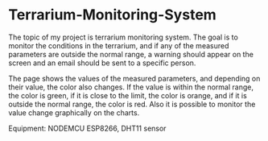# Terrarium-Monitoring-System
The topic of my project is terrarium monitoring system. The goal is to monitor the conditions in the terrarium, and if any of the measured parameters are outside the normal range, a warning should appear on the screen and an email should be sent to a specific person.

The page shows the values of the measured parameters, and depending on their value, the color also changes. If the value is within the normal range, the color is green, if it is close to the limit, the color is orange, and if it is outside the normal range, the color is red. Also it is possible to monitor the value change graphically on the charts.

Equipment: NODEMCU ESP8266, DHT11 sensor